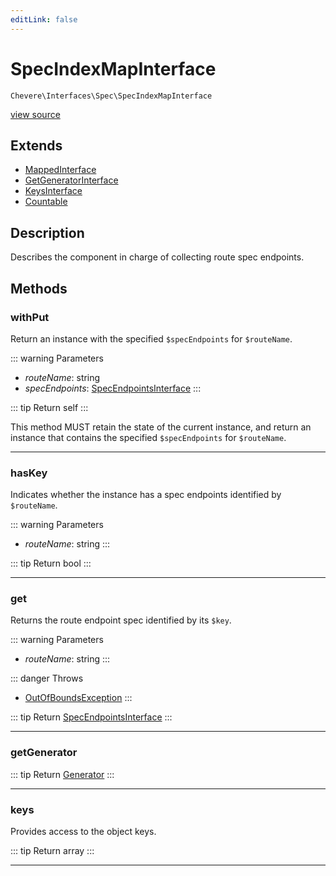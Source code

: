 ```yaml
---
editLink: false
---
```


# SpecIndexMapInterface

`Chevere\Interfaces\Spec\SpecIndexMapInterface`

[view source](https://github.com/chevere/chevere/blob/master/src/Chevere/Interfaces/Spec/SpecIndexMapInterface.php)

## Extends

- [MappedInterface](../DataStructure/MappedInterface.md)
- [GetGeneratorInterface](../DataStructure/GetGeneratorInterface.md)
- [KeysInterface](../DataStructure/KeysInterface.md)
- [Countable](https://www.php.net/manual/class.countable)

## Description

Describes the component in charge of collecting route spec endpoints.

## Methods

### withPut

Return an instance with the specified `$specEndpoints` for `$routeName`.

::: warning Parameters
- *routeName*: string
- *specEndpoints*: [SpecEndpointsInterface](./SpecEndpointsInterface.md)
:::

::: tip Return
self
:::

This method MUST retain the state of the current instance, and return
an instance that contains the specified `$specEndpoints` for `$routeName`.

---

### hasKey

Indicates whether the instance has a spec endpoints identified by `$routeName`.

::: warning Parameters
- *routeName*: string
:::

::: tip Return
bool
:::

---

### get

Returns the route endpoint spec identified by its `$key`.

::: warning Parameters
- *routeName*: string
:::

::: danger Throws
- [OutOfBoundsException](../../Exceptions/Core/OutOfBoundsException.md) 
:::

::: tip Return
[SpecEndpointsInterface](./SpecEndpointsInterface.md)
:::

---

### getGenerator

::: tip Return
[Generator](https://www.php.net/manual/class.generator)
:::

---

### keys

Provides access to the object keys.

::: tip Return
array
:::

---
